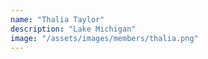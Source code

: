 ```yaml
---
name: "Thalia Taylor"
description: "Lake Michigan"
image: "/assets/images/members/thalia.png"
---
```

